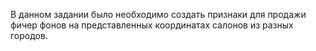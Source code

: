 В данном задании было необходимо создать признаки для продажи фичер фонов на представленных координатах салонов из разных городов.
